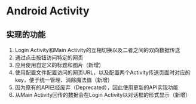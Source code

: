 # Android Activity

## 实现的功能
1. Login Activity和Main Activity的互相切换以及二者之间的双向数据传送
2. 通过点击按钮访问特定的网页
3. 应用使用自定义的标题和图片（新增）
4. 使用配置文件配置访问的网页URL，以及配置两个Activity传送页面时对应的key，便于统一管理、消除魔法值（新增）
5. 因为原有的API已经废弃（Deprecated），因此使用更新的API实现功能
6. 从Main Activity回传的数据会在Login Activity以对话框的形式显示（新增）
